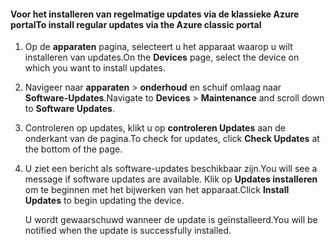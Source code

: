 <!--author=SharS last changed: 9/17/15-->

#### <a name="to-install-regular-updates-via-the-azure-classic-portal"></a><span data-ttu-id="d8bd4-101">Voor het installeren van regelmatige updates via de klassieke Azure portal</span><span class="sxs-lookup"><span data-stu-id="d8bd4-101">To install regular updates via the Azure classic portal</span></span>
1. <span data-ttu-id="d8bd4-102">Op de **apparaten** pagina, selecteert u het apparaat waarop u wilt installeren van updates.</span><span class="sxs-lookup"><span data-stu-id="d8bd4-102">On the **Devices** page, select the device on which you want to install updates.</span></span>
2. <span data-ttu-id="d8bd4-103">Navigeer naar **apparaten** > **onderhoud** en schuif omlaag naar **Software-Updates**.</span><span class="sxs-lookup"><span data-stu-id="d8bd4-103">Navigate to **Devices** > **Maintenance** and scroll down to **Software Updates**.</span></span>
3. <span data-ttu-id="d8bd4-104">Controleren op updates, klikt u op **controleren Updates** aan de onderkant van de pagina.</span><span class="sxs-lookup"><span data-stu-id="d8bd4-104">To check for updates, click **Check Updates** at the bottom of the page.</span></span>
4. <span data-ttu-id="d8bd4-105">U ziet een bericht als software-updates beschikbaar zijn.</span><span class="sxs-lookup"><span data-stu-id="d8bd4-105">You will see a message if software updates are available.</span></span> <span data-ttu-id="d8bd4-106">Klik op **Updates installeren** om te beginnen met het bijwerken van het apparaat.</span><span class="sxs-lookup"><span data-stu-id="d8bd4-106">Click **Install Updates** to begin updating the device.</span></span>
   
    <span data-ttu-id="d8bd4-107">U wordt gewaarschuwd wanneer de update is geïnstalleerd.</span><span class="sxs-lookup"><span data-stu-id="d8bd4-107">You will be notified when the update is successfully installed.</span></span>

